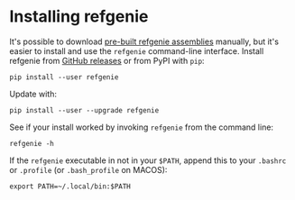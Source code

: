 # Installing refgenie

It's possible to download [pre-built refgenie assemblies](download.md) manually, but it's easier to install and use the `refgenie` command-line interface. Install refgenie from [GitHub releases](https://github.com/databio/refgenie/releases) or from PyPI with `pip`:


```console
pip install --user refgenie
```

Update with:

```console
pip install --user --upgrade refgenie
```

See if your install worked by invoking `refgenie` from the command line:

```console
refgenie -h
```

If the `refgenie` executable in not in your `$PATH`, append this to your `.bashrc` or `.profile` (or `.bash_profile` on MACOS):

```console
export PATH=~/.local/bin:$PATH
```
